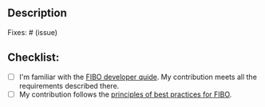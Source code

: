 ## Description

<!--Please include a summary of the change and which issue is fixed. Please also include relevant motivation and context. -->

Fixes: # (issue)


## Checklist:

- [ ] I'm familiar with the [FIBO developer quide](../CONTRIBUTING.md#contributing-to-the-fibo-code). My contribution meets all the requirements described there.
- [ ] My contribution follows the [principles of best practices for FIBO](../ONTOLOGY_GUIDE.md).